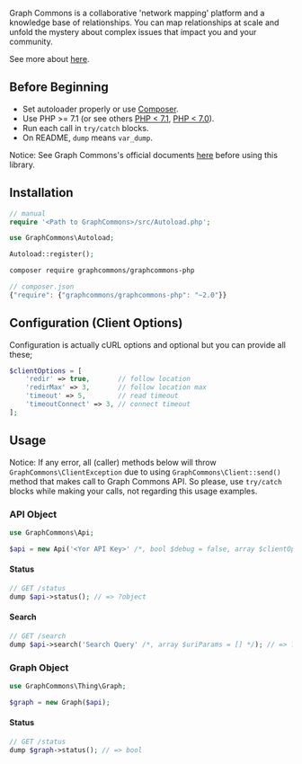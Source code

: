 Graph Commons is a collaborative 'network mapping' platform and a knowledge base of relationships. You can map relationships at scale and unfold the mystery about complex issues that impact you and your community.

See more about [here](//graphcommons.com/about).

## Before Beginning

- Set autoloader properly or use [Composer](//getcomposer.org).
- Use PHP >= 7.1 (or see others [PHP < 7.1](//github.com/graphcommons/graphcommons-php7-archive), [PHP < 7.0](//github.com/graphcommons/graphcommons-php-archive)).
- Run each call in `try/catch` blocks.
- On README, `dump` means `var_dump`.

Notice: See Graph Commons's official documents [here](//graphcommons.github.io/api-v1/) before using this library.

## Installation

```php
// manual
require '<Path to GraphCommons>/src/Autoload.php';

use GraphCommons\Autoload;

Autoload::register();
```

```bash
composer require graphcommons/graphcommons-php
```

```js
// composer.json
{"require": {"graphcommons/graphcommons-php": "~2.0"}}
```

## Configuration (Client Options)

Configuration is actually cURL options and optional but you can provide all these;

```php
$clientOptions = [
    'redir' => true,       // follow location
    'redirMax' => 3,       // follow location max
    'timeout' => 5,        // read timeout
    'timeoutConnect' => 3, // connect timeout
];
```

## Usage

Notice: If any error, all (caller) methods below will throw `GraphCommons\ClientException` due to using `GraphCommons\Client::send()` method that makes call to Graph Commons API. So please, use `try/catch` blocks while making your calls, not regarding this usage examples.

### API Object

```php
use GraphCommons\Api;

$api = new Api('<Yor API Key>' /*, bool $debug = false, array $clientOptions = [] */);
```

#### Status

```php
// GET /status
dump $api->status(); // => ?object
```

#### Search

```php
// GET /search
dump $api->search('Search Query' /*, array $uriParams = [] */); // => ?array
```

### Graph Object

```php
use GraphCommons\Thing\Graph;

$graph = new Graph($api);
```

#### Status

```php
// GET /status
dump $graph->status(); // => bool
```
